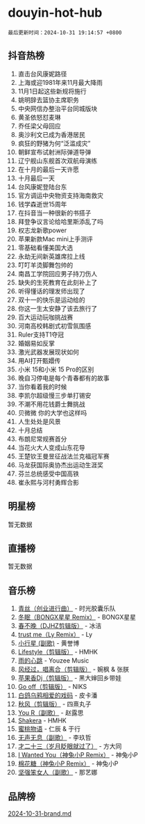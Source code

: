 # douyin-hot-hub

`最后更新时间：2024-10-31 19:14:57 +0800`

## 抖音热榜

1. 直击台风康妮路径
1. 上海或迎1981年来11月最大降雨
1. 11月1日起这些新规将施行
1. 姚明辞去篮协主席职务
1. 中央网信办整治平台同城版块
1. 黄圣依怒怼麦琳
1. 乔任梁父母回应
1. 奥沙利文已成为香港居民
1. 疯狂的野猪为何“泛滥成灾”
1. 朝鲜宣布试射洲际弹道导弹
1. 辽宁舰山东舰首次双航母演练
1. 在十月的最后一天许愿
1. 十月最后一天
1. 台风康妮登陆台东
1. 官方调运中央物资支持海南救灾
1. 钱学森逝世15周年
1. 在抖音当一种很新的书搭子
1. 拜登争议言论给哈里斯添乱了吗
1. 权志龙新歌power
1. 苹果新款Mac mini上手测评
1. 零基础看懂美国大选
1. 永劫无间新英雄席拉上线
1. 叮叮羊烫脚舞包帅的
1. 南昌工学院回应男子持刀伤人
1. 缺失的生死教育在此刻补上了
1. 听得懂话的理发师出现了
1. 双十一的快乐是运动给的
1. 你这一生太安静了该去旅行了
1. 百大运动玩咖挑战赛
1. 河南高校韩剧式初雪氛围感
1. Ruler支持T1夺冠
1. 婚姻易如反掌
1. 激光武器发展现状如何
1. 用AI打开甄嬛传
1. 小米 15和小米 15 Pro的区别
1. 晚自习停电是每个青春都有的故事
1. 当你看着我的时候
1. 李凯尔超级慢三步单打锡安
1. 不潮不用花钱爵士舞挑战
1. 贝微微 你的大学也这样吗
1. 人生处处是风景
1. 十月总结
1. 布朗尼常规赛首分
1. 当花火大人变成山东花导
1. 王楚钦王曼昱征战法兰克福冠军赛
1. 马龙获国际奥协杰出运动生涯奖
1. 芬兰总统感受中国高铁
1. 崔永熙与河村勇辉合影

## 明星榜

暂无数据

## 直播榜

暂无数据

## 音乐榜

1. [青丝（创业进行曲）](https://sf5-hl-cdn-tos.douyinstatic.com/obj/tos-cn-ve-2774/ooYARJB5iBRNhCOkDsS3BAKW91CIMoQfwzwKLi) - 时光胶囊乐队
1. [冬眠（BONGX星星 Remix）](https://sf5-hl-cdn-tos.douyinstatic.com/obj/tos-cn-ve-2774/oMCfFFoE3LwQ7agAgOIG4ieExqkeAsxNBEkLdz) - BONGX星星
1. [春不晚（DJHZ剪辑版）](https://sf5-hl-cdn-tos.douyinstatic.com/obj/tos-cn-ve-2774/osEZa7YZ6wNo9QDABgfGFaCQKRQTNafsBJDnKt) - 冰洁
1. [trust me（Ly Remix）](https://sf5-hl-cdn-tos.douyinstatic.com/obj/tos-cn-ve-2774/oUo1M8fz5AfmMSExABQQKFE0eCMWgsiccfqrMA) - Ly
1. [小行星 (副歌)](https://sf5-hl-cdn-tos.douyinstatic.com/obj/tos-cn-ve-2774/oArWEvgkJwVsB0KMIw6iBsAoHAciIjJqzWeTQr) - 黄誉博
1. [Lifestyle（剪辑版）](https://sf3-cdn-tos.douyinstatic.com/obj/tos-cn-ve-2774/owfqGgjwG3V5lCLaAIezFMeg3LtuKNBaZKgzPV) - HMHK
1. [雨的心跳](https://sf3-cdn-tos.douyinstatic.com/obj/tos-cn-ve-2774/o0vI5NZuiJgxWIQQFhXO0RTrsiIAsBSiMIECz) - Youzee Music
1. [风经过，唱离合（剪辑版）](https://sf5-hl-cdn-tos.douyinstatic.com/obj/tos-cn-ve-2774/okllg5DG2MmUF3aiiDfBZx6ZLvfwOTtbCEAHyI) - 婉枫 & 张朕
1. [苹果香Dj（剪辑版）](https://sf5-hl-cdn-tos.douyinstatic.com/obj/tos-cn-ve-2774/oEeIEQbYGAOspCTRAIeYF4Ok8LgZ8NBaRe4ztR) - 黑大婶回乡带娃
1. [Go off（剪辑版）](https://sf5-hl-cdn-tos.douyinstatic.com/obj/tos-cn-ve-2774/oYLJZTCGnIQBt2BsMBCFksOEMnDQesCr2gfZ7N) - NIKS
1. [白鸽乌鸦相爱的戏码](https://sf5-hl-cdn-tos.douyinstatic.com/obj/tos-cn-ve-2774/oMVVEf6eDAOmFtNtCsEqKpIorBDM8Nkg6TZRqC) - 皮卡潘
1. [秋风（剪辑版）](https://sf3-cdn-tos.douyinstatic.com/obj/tos-cn-ve-2774/ocGaU84LfAfzMd2wbXdQFpCGhBiXg82JNMRRie) - 四熹丸子
1. [You R（副歌）](https://sf5-hl-cdn-tos.douyinstatic.com/obj/tos-cn-ve-2774/oc0MZn9aEfLkCFLIxKQQcgBjS9mBBuDttYPfZ1) - 赵露思
1. [Shakera](https://sf3-cdn-tos.douyinstatic.com/obj/tos-cn-ve-2774/ocKtEBgQ8FiQCBDf3nj9Z9gEGEQ4fAZDYEocLY) - HMHK
1. [蜜桃物语](https://sf3-cdn-tos.douyinstatic.com/obj/tos-cn-ve-2774/oIhOSCZtIACtYU4XQkngiW9kCBfVD1Fz9IYeqL) - 仁辰 & 于行
1. [无声无息（副歌）](https://sf5-hl-cdn-tos.douyinstatic.com/obj/tos-cn-ve-2774/osmzBBdYMBoz2NHW7AYiZEErnITswCiYzuA3Nf) - 李玖哲
1. [才二十三（岁月眨眼就过了）](https://sf5-hl-cdn-tos.douyinstatic.com/obj/tos-cn-ve-2774/oYAvkTrUXEBMWYUbL3nl8i01MJ5skiIZASC2H) - 方大同
1. [I Wanted You（神兔小P Remix）](https://sf3-cdn-tos.douyinstatic.com/obj/tos-cn-ve-2774/o4CAubmDQdZeEkstFnCvKIMDag8D2BSBOjfNuh) - 神兔小P
1. [棉花糖（神兔小P Remix）](https://sf5-hl-cdn-tos.douyinstatic.com/obj/tos-cn-ve-2774/o0pEDf1GaEfEYJ1FbgOAFCITQ1zeFD3kgBWGcG) - 神兔小P
1. [坚强笨女人（副歌）](https://sf5-hl-cdn-tos.douyinstatic.com/obj/tos-cn-ve-2774/ospNInQiZvGWyBVg5zkNsAMct5uJIg1CrZiPL) - 那艺娜

## 品牌榜

[2024-10-31-brand.md](2024-10-31-brand.md)
